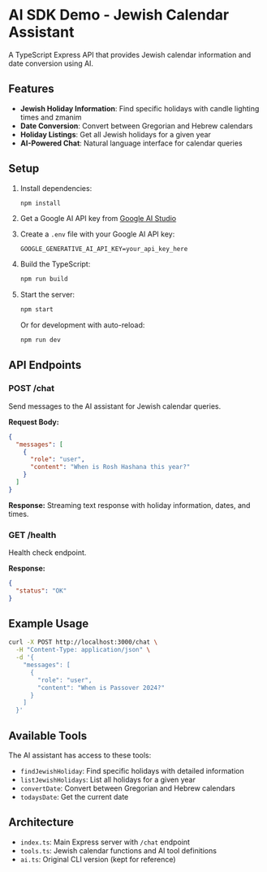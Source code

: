 # AI SDK Demo - Jewish Calendar Assistant

A TypeScript Express API that provides Jewish calendar information and date conversion using AI.

## Features

- **Jewish Holiday Information**: Find specific holidays with candle lighting times and zmanim
- **Date Conversion**: Convert between Gregorian and Hebrew calendars
- **Holiday Listings**: Get all Jewish holidays for a given year
- **AI-Powered Chat**: Natural language interface for calendar queries

## Setup

1. Install dependencies:

   ```bash
   npm install
   ```

2. Get a Google AI API key from [Google AI Studio](https://aistudio.google.com/api-keys)

3. Create a `.env` file with your Google AI API key:

   ```
   GOOGLE_GENERATIVE_AI_API_KEY=your_api_key_here
   ```

4. Build the TypeScript:

   ```bash
   npm run build
   ```

5. Start the server:

   ```bash
   npm start
   ```

   Or for development with auto-reload:

   ```bash
   npm run dev
   ```

## API Endpoints

### POST /chat

Send messages to the AI assistant for Jewish calendar queries.

**Request Body:**

```json
{
  "messages": [
    {
      "role": "user",
      "content": "When is Rosh Hashana this year?"
    }
  ]
}
```

**Response:**
Streaming text response with holiday information, dates, and times.

### GET /health

Health check endpoint.

**Response:**

```json
{
  "status": "OK"
}
```

## Example Usage

```bash
curl -X POST http://localhost:3000/chat \
  -H "Content-Type: application/json" \
  -d '{
    "messages": [
      {
        "role": "user",
        "content": "When is Passover 2024?"
      }
    ]
  }'
```

## Available Tools

The AI assistant has access to these tools:

- `findJewishHoliday`: Find specific holidays with detailed information
- `listJewishHolidays`: List all holidays for a given year
- `convertDate`: Convert between Gregorian and Hebrew calendars
- `todaysDate`: Get the current date

## Architecture

- `index.ts`: Main Express server with `/chat` endpoint
- `tools.ts`: Jewish calendar functions and AI tool definitions
- `ai.ts`: Original CLI version (kept for reference)
